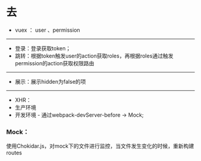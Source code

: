 # 去

- vuex ： user 、permission
-------------------------
- 登录：登录获取token；
- 跳转：根据token触发user的action获取roles，再根据roles通过触发permission的action获取权限路由
- --------------------------
- 展示：展示hidden为false的项
------------------------
- XHR：
-    生产环境
-    开发环境 - 通过webpack-devServer-before -> Mock;

### Mock：
  使用Chokidar.js，对mock下的文件进行监控，当文件发生变化的时候，重新构建routes
 